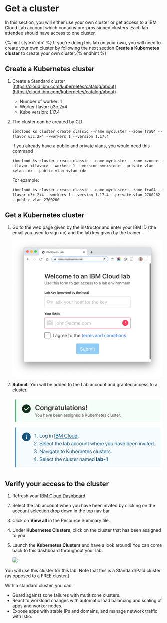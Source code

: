 # Get a cluster

In this section, you will either use your own cluster or get access to a IBM Cloud Lab account which contains pre-provisioned clusters. Each lab attendee should have access to one cluster.

{% hint style='info' %} If you're doing this lab on your own, you will need to create your own cluster by following the next section **Create a Kubernetes cluster** to create your own cluster.{% endhint %}

## Create a Kubernetes cluster

1. Create a Standard cluster [https://cloud.ibm.com/kubernetes/catalog/about](https://cloud.ibm.com/kubernetes/catalog/about)

    * Number of worker: 1
    * Worker flavor: u3c.2x4
    * Kube version: 1.17.4


1. The cluster can be created by CLI
    ```
    ibmcloud ks cluster create classic --name mycluster --zone fra04 --flavor u3c.2x4 --workers 1 --version 1.17.4
    ```
    If you already have a public and private vlans, you would need this command
    ```
    ibmcloud ks cluster create classic --name mycluster --zone <zone> --flavor <flavor> --workers 1 --version <version> --private-vlan <vlan-id> --public-vlan <vlan-id>
    ```
    For example:
    ```
    ibmcloud ks cluster create classic --name mycluster --zone fra04 --flavor u3c.2x4 --workers 1 --version 1.17.4 --private-vlan 2700262 --public-vlan 2700260
    ```

## Get a Kubernetes cluster

1. Go to the web page given by the instructor and enter your IBM ID (the email you used to sign up) and the lab key given by the trainer.

    ![](./images/request-cluster.png)

1. **Submit**. You will be added to the Lab account and granted access to a cluster.

    ![](./images/get-cluster.png)

## Verify your access to the cluster

1. Refresh your [IBM Cloud Dashboard](http://cloud.ibm.com)

1. Select the lab account when you have been invited by clicking on the account selection drop down in the top nav bar.

1. Click on **View all** in the Resource Summary tile.

1. Under **Kubernetes Clusters**, click on the cluster that has been assigned to you.

1. Launch the **Kubernetes Clusters** and have a look around! You can come back to this dashboard throughout your lab.

    ![](./images/resource-list.png)

You will use this cluster for this lab. Note that this is a Standard/Paid cluster (as opposed to a FREE cluster.)

With a standard cluster, you can:

* Guard against zone failures with mutltizone clusters.
* React to workload changes with automatic load balancing and scaling of apps and worker nodes.
* Expose apps with stable IPs and domains, and manage network traffic with Istio.